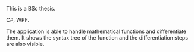 This is a BSc thesis.

C#, WPF.

The application is able to handle mathematical functions and differentiate them. It shows the syntax tree of the function and the differentiation steps are also visible.
